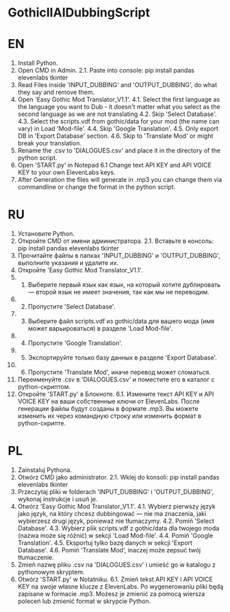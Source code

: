 # GothicIIAIDubbingScript

# EN

1. Install Python.
2. Open CMD in Admin.
2.1. Paste into console: 
pip install pandas elevenlabs tkinter
3. Read Files inside 'INPUT_DUBBING' and 'OUTPUT_DUBBING', do what they say and remove them.
4. Open 'Easy Gothic Mod Translator_V1.1'.
4.1. Select the first language as the language you want to Dub - it doesn't matter what you select as the second language as we are not translating
4.2. Skip 'Select Database'.
4.3. Select the scripts.vdf from gothic/data for your mod (the name can vary) in Load 'Mod-file'.
4.4. Skip 'Google Translation'.
4.5. Only export DB in 'Export Database' section.
4.6. Skip to 'Translate Mod' or might break your translation.
5. Rename the .csv to 'DIALOGUES.csv' and place it in the directory of the python script.
6. Open 'START.py' in Notepad
6.1 Change text API KEY and API VOICE KEY to your own ElevenLabs keys.
7. After Generation the files will generate in .mp3 you can change them via commandline or change the format in the python script.

# RU

1. Установите Python.
2. Откройте CMD от имени администратора.
2.1. Вставьте в консоль:
pip install pandas elevenlabs tkinter
3. Прочитайте файлы в папках 'INPUT_DUBBING' и 'OUTPUT_DUBBING', выполните указания и удалите их.
4. Откройте 'Easy Gothic Mod Translator_V1.1'.
4. 1. Выберите первый язык как язык, на который хотите дублировать — второй язык не имеет значения, так как мы не переводим.
4. 2. Пропустите 'Select Database'.
4. 3. Выберите файл scripts.vdf из gothic/data для вашего мода (имя может варьироваться) в разделе 'Load Mod-file'.
4. 4. Пропустите 'Google Translation'.
4. 5. Экспортируйте только базу данных в разделе 'Export Database'.
4. 6. Пропустите 'Translate Mod', иначе перевод может сломаться.
5. Переименуйте .csv в 'DIALOGUES.csv' и поместите его в каталог с python-скриптом.
6. Откройте 'START.py' в Блокноте.
6.1. Измените текст API KEY и API VOICE KEY на ваши собственные ключи от ElevenLabs.
После генерации файлы будут созданы в формате .mp3. Вы можете изменить их через командную строку или изменить формат в python-скрипте.

# PL

1. Zainstaluj Pythona.
2. Otwórz CMD jako administrator.
2.1. Wklej do konsoli:
pip install pandas elevenlabs tkinter
3. Przeczytaj pliki w folderach 'INPUT_DUBBING' i 'OUTPUT_DUBBING', wykonaj instrukcje i usuń je.
4. Otwórz 'Easy Gothic Mod Translator_V1.1'.
4.1. Wybierz pierwszy język jako język, na który chcesz dubbingować — nie ma znaczenia, jaki wybierzesz drugi język, ponieważ nie tłumaczymy.
4.2. Pomiń 'Select Database'.
4.3. Wybierz plik scripts.vdf z gothic/data dla twojego moda (nazwa może się różnić) w sekcji 'Load Mod-file'.
4.4. Pomiń 'Google Translation'.
4.5. Eksportuj tylko bazę danych w sekcji 'Export Database'.
4.6. Pomiń 'Translate Mod', inaczej może zepsuć twój tłumaczenie.
5. Zmień nazwę pliku .csv na 'DIALOGUES.csv' i umieść go w katalogu z pythonowym skryptem.
6. Otwórz 'START.py' w Notatniku.
6.1. Zmień tekst API KEY i API VOICE KEY na swoje własne klucze z ElevenLabs.
Po wygenerowaniu pliki będą zapisane w formacie .mp3. Możesz je zmienić za pomocą wiersza poleceń lub zmienić format w skrypcie Python.
